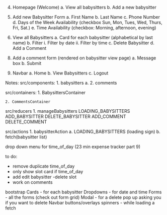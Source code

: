 <!-- 1. Login Screen
    a. Login 
    b. Signup

2. Login Form
    a. email
    b. password

3. Sign Up form
    a. Name
    b. email
    c. password
    d. confirm password -->

4. Homepage (Welcome)
    a. View all babysitters
    b. Add a new babysitter
    <!-- c. View my babysitters (babysitters you used before) -->

5. Add new Babysitter Form
    a. First Name
    b. Last Name
    c. Phone Number
    d. Days of the Week Availability (checkbox Sun, Mon, Tues, Wed, Thurs, Fri, Sat.)
    e. Time Availability (checkbox: Morning, afternoon, evening)


6. View all Babysitters
    a. Card for each babysitter (alphabetical by last name)
    b. Filter 
        i. Filter by date
        ii. Filter by time
    c. Delete Babysitter
    d. Add a Comment
   
    <!-- e. Recommended (thumbs up) ?? -->
<!-- 7. View my babysitters
    a. Cards of babysitters that have checkbox that used -->


8. Add a comment form (rendered on babysitter view page)
    a. Message box
    b. Submit

9. Navbar
    a. Home
    b. View Babysitters
    c. Logout
    


Notes:
src/components:
    1. babysitters
        a. 
    2. comments

src/containers:
    1. BabysittersContainer

    2. CommentsContainer

src/reducers
    1. manageBabysitters
        LOADING_BABYSITTERS
        ADD_BABYSITTER
        DELETE_BABYSITTER
        ADD_COMMENT
        DELETE_COMMENT


src/actions
    1. babysitterAction
        a. LOADING_BABYSITTERS (loading sign)
        b. fetch(babysitter list)



drop down menu for time_of_day (23 min expense tracker part 9)


to do:
- remove duplicate time_of_day
- only show slot card if time_of_day 
- add edit babysitter
-delete slot
- work on comments


bootstrap
Cards - for each babysitter
Dropdowns - for date and time
Forms - all the forms (check out form grid)
Modal - for a delete pop up asking you if you want to delete
Navbar
buttons/overlays
spinners - while loading a fetch

